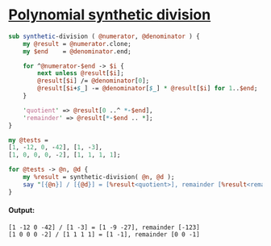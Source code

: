 [1]: http://rosettacode.org/wiki/Polynomial_synthetic_division

# [Polynomial synthetic division][1]

```perl
sub synthetic-division ( @numerator, @denominator ) {
    my @result = @numerator.clone;
    my $end    = @denominator.end;

    for ^@numerator-$end -> $i {
        next unless @result[$i];
        @result[$i] /= @denominator[0];
        @result[$i+$_] -= @denominator[$_] * @result[$i] for 1..$end;
    }

    'quotient' => @result[0 ..^ *-$end],
    'remainder' => @result[*-$end .. *];
}

my @tests =
[1, -12, 0, -42], [1, -3],
[1, 0, 0, 0, -2], [1, 1, 1, 1];

for @tests -> @n, @d {
    my %result = synthetic-division( @n, @d );
    say "[{@n}] / [{@d}] = [%result<quotient>], remainder [%result<remainder>]";
}
```

#### Output:
```
[1 -12 0 -42] / [1 -3] = [1 -9 -27], remainder [-123]
[1 0 0 0 -2] / [1 1 1 1] = [1 -1], remainder [0 0 -1]
```
